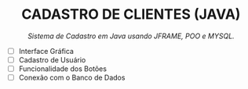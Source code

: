 <h1 align= "center">CADASTRO DE CLIENTES (JAVA)</h1>
<p align= "center"><i>Sistema de Cadastro em Java usando JFRAME, POO e MYSQL.</p></i>



- [ ] Interface Gráfica
- [ ] Cadastro de Usuário
- [ ] Funcionalidade dos Botões
- [ ] Conexão com o Banco de Dados
